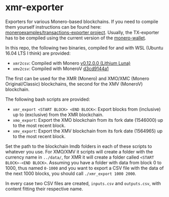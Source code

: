 # xmr-exporter
Exporters for various Monero-based blockchains. If you need to compile them yourself instructions can be found here: [moneroexamples/transactions-exporter project](https://github.com/moneroexamples/transactions-export/).
Usually, the TX-exporter has to be compiled using the current version of the [monero-wallet](https://github.com/monero-project/monero). 

In this repo, the following two binaries, compiled for and with WSL (Ubuntu 16.04 LTS I think) are provided:

* `xmr2csv`: Compiled with Monero  [v0.12.0.0 (Lithium Luna)](https://github.com/monero-project/monero/releases/tag/v0.12.0.0)
* `xmv2csv`: Compiled with MoneroV [d3cd9144a1](https://github.com/monerov/monerov/tree/d3cd9144a1b824aeeb4e2334cf086c962b83f26e)

The first can be used for the XMR (Monero) and XMO/XMC (Monero Original/Classic) blockchains, the second for the XMV (MoneroV) blockchain. 

The following bash scripts are provided:

* `xmr_export <START BLOCK> <END BLOCK>`: Export blocks from <START BLOCK> (inclusive) up to <END BLOCK> (exclusive) from the XMR blockchain.  
* `xmo_export`: Export the XMO blockchain from its fork date (1546000) up to the most recent block. 
* `xmv_export`: Export the XMV blockchain from its fork date (1564965) up to the most recent block. 

Set the path to the blockchain lmdb folders in each of these scripts to whatever you use.
For XMO/XMV it scripts will create a folder with the currency name in `../data/`, for XMR it will create a folder called `<START BLOCK>-<END BLOCK>`.
Assuming you have a folder with data from block 0 to 1000, thus named `0-1000` and you want to export a CSV file with the data of the next 1000 blocks, you should call `./xmr_export 1000 2000`.

In every case two CSV files are created, `inputs.csv` and `outputs.csv`, with content fitting their respective name. 